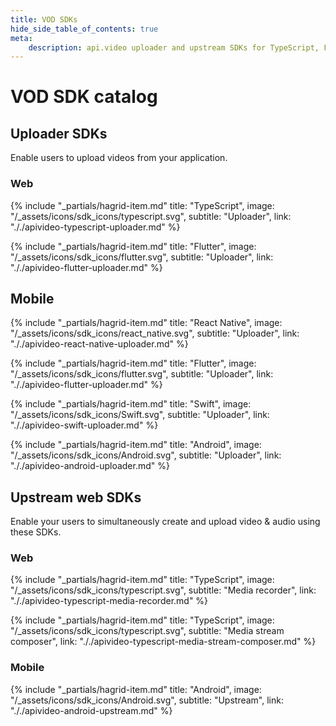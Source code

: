 ```yaml
---
title: VOD SDKs
hide_side_table_of_contents: true
meta: 
    description: api.video uploader and upstream SDKs for TypeScript, Flutter, iOS Swift, and Android Kotlin.
---
```


# VOD SDK catalog

## Uploader SDKs

Enable users to upload videos from your application.

### Web

<div class="hagrid">

{% include "_partials/hagrid-item.md" title: "TypeScript", image: "/_assets/icons/sdk_icons/typescript.svg", subtitle: "Uploader",  link: "././apivideo-typescript-uploader.md" %}

{% include "_partials/hagrid-item.md" title: "Flutter", image: "/_assets/icons/sdk_icons/flutter.svg", subtitle: "Uploader",  link: "././apivideo-flutter-uploader.md" %}

</div>

## Mobile

<div class="hagrid">

{% include "_partials/hagrid-item.md" title: "React Native", image: "/_assets/icons/sdk_icons/react_native.svg", subtitle: "Uploader",  link: "././apivideo-react-native-uploader.md" %}

{% include "_partials/hagrid-item.md" title: "Flutter", image: "/_assets/icons/sdk_icons/flutter.svg", subtitle: "Uploader",  link: "././apivideo-flutter-uploader.md" %}

{% include "_partials/hagrid-item.md" title: "Swift", image: "/_assets/icons/sdk_icons/Swift.svg", subtitle: "Uploader",  link: "././apivideo-swift-uploader.md" %}

{% include "_partials/hagrid-item.md" title: "Android", image: "/_assets/icons/sdk_icons/Android.svg", subtitle: "Uploader",  link: "././apivideo-android-uploader.md" %}

</div>


## Upstream web SDKs

Enable your users to simultaneously create and upload video & audio using these SDKs.

### Web
<div class="hagrid">

{% include "_partials/hagrid-item.md" title: "TypeScript", image: "/_assets/icons/sdk_icons/typescript.svg", subtitle: "Media recorder",  link: "././apivideo-typescript-media-recorder.md" %}

{% include "_partials/hagrid-item.md" title: "TypeScript", image: "/_assets/icons/sdk_icons/typescript.svg", subtitle: "Media stream composer",  link: "././apivideo-typescript-media-stream-composer.md" %}

</div>

### Mobile
<div class="hagrid">

{% include "_partials/hagrid-item.md" title: "Android", image: "/_assets/icons/sdk_icons/Android.svg", subtitle: "Upstream",  link: "././apivideo-android-upstream.md" %}

</div>